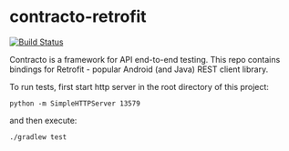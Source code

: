 # contracto-retrofit

[![Build Status](https://travis-ci.org/contracto-lab/contracto-retrofit.svg?branch=master)](https://travis-ci.org/contracto-lab/contracto-retrofit)

Contracto is a framework for API end-to-end testing. This repo contains bindings for Retrofit - popular Android (and Java) REST client library.

To run tests, first start http server in the root directory of this project:

    python -m SimpleHTTPServer 13579

and then execute:

    ./gradlew test

